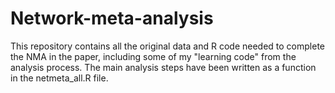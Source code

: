 # Network-meta-analysis
This repository contains all the original data and R code needed to complete the NMA in the paper, including some of my "learning code" from the analysis process. The main analysis steps have been written as a function in the netmeta_all.R file.
